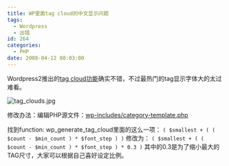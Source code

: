 ```yaml
---
title: WP里面tag cloud的中文显示问题
tags:
  - Wordpress
  - 出错
id: 264
categories:
  - PHP
date: 2008-04-12 00:03:00
---
```


Wordpress2推出的[tag cloud功能](http://codex.wordpress.org/Template_Tags/wp_tag_cloud)确实不错，不过最热门的tag显示字体大的太过难看。

![tag_clouds.jpg](http://www.zhaiduo.com/wp-content/data/tag_clouds.jpg)

修改办法：编辑PHP源文件：[wp-includes/category-template.php](http://trac.wordpress.org/browser/trunk/wp-includes/category-template.php?rev=6824)

找到function: wp_generate_tag_cloud里面的这么一项：
`( $smallest + ( ( $count - $min_count ) * $font_step ) )`
修改为：
`( $smallest + ( ( $count - $min_count ) * $font_step ) * 0.3 )`
其中的0.3是为了缩小最大的TAG尺寸，大家可以根据自己喜好设定比例。